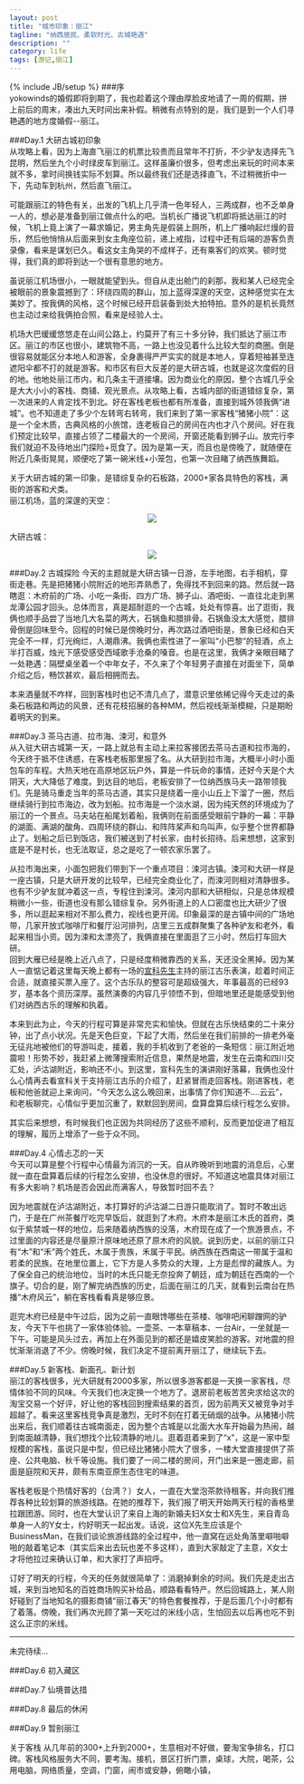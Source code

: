 ```yaml
---
layout: post
title: "城市印象：丽江"
tagline: "纳西居民、柔软时光、古城艳遇"
description: ""
category: life
tags: [游记,丽江]
---
```

{% include JB/setup %}
###序  
yokowinds的婚假即将到期了，我也趁着这个理由厚脸皮地请了一周的假期，拼上前后的周末，凑出九天时间出来补假。稍微有点特别的是，我们是到一个人们寻艳遇的地方度婚假--丽江。  
  
###Day.1 大研古城初印象  
从攻略上看，因为上海直飞丽江的机票比较贵而且常年不打折，不少驴友选择先飞昆明，然后坐九个小时绿皮车到丽江。这样虽廉价很多，但考虑出来玩的时间本来就不多，拿时间换钱实际不划算。所以最终我们还是选择直飞，不过稍微折中一下，先动车到杭州，然后直飞丽江。  

可能跟丽江的特色有关，出发的飞机上几乎清一色年轻人，三两成群，也不乏单身一人的，想必是准备到丽江做点什么的吧。当机长广播说飞机即将抵达丽江的时候，飞机上竟上演了一幕求婚记，男主角先是假装上厕所，机上广播响起烂熳的音乐，然后他悄悄从后面来到女主角座位前，递上戒指，过程中还有后端的游客负责录像，看来是谋划已久。看这女主角哭的不成样子，还有乘客们的欢笑。顿时觉得，我们真的即将到达一个很有意思的地方。  

虽说丽江机场很小，一眼就能望到头。但自从走出舱门的刹那，我和某人已经完全被眼前的景象震撼到了：环绕四周的群山，加上蓝得深邃的天空，这种感觉实在太美妙了。按我俩的风格，这个时候已经开启装备到处大拍特拍。意外的是机长竟然也主动过来给我俩拍合照，看来是经验人士。  

机场大巴缓缓悠悠走在山间公路上，约莫开了有三十多分钟，我们抵达了丽江市区。丽江的市区也很小，建筑物不高，一路上也没见着什么比较大型的商圈。倒是很容易就能区分本地人和游客，全身裹得严严实实的就是本地人，穿着短袖甚至连遮阳伞都不打的就是游客。和市区有巨大反差的是大研古城，也就是这次度假的目的地。他地处丽江市内，和几条主干道接壤。因为商业化的原因，整个古城几乎全是大大小小的客栈、商铺、观光景点。从攻略上看，古城内部的街道错综复杂，第一次进来的人肯定找不到北。好在客栈老板也都有所准备，直接到城外领我俩“进城”。也不知道走了多少个左转弯右转弯，我们来到了第一家客栈“猪猪小院”：这是一个全木质，古典风格的小旅馆，连老板自己的房间在内也才八个房间。好在我们预定比较早，直接占领了二楼最大的一个房间，开窗还能看到狮子山。放完行李我们就迫不及待地出门探险+觅食了。因为是第一天，而且也是傍晚了，就随便在附近几条街晃晃，顺便吃了第一碗米线+小笼包，也第一次目睹了纳西族舞蹈。  

关于大研古城的第一印象，是错综复杂的石板路，2000+家各具特色的客栈，满街的游客和犬类。  
丽江机场，蓝的深邃的天空：  
<center><img src="http://pic.yupoo.com/asuka4j/C839Hwts/medish.jpg"></center>  
  
大研古城：  
<center><img src="http://pic.yupoo.com/asuka4j/C89FxpG8/medish.jpg"></center>

###Day.2 古城探险
今天的主题就是大研古镇一日游，左手地图，右手相机，穿街走巷。先是把猪猪小院附近的地形弄熟悉了，免得找不到回来的路。然后就一路瞎逛：木府前的广场、小吃一条街、四方广场、狮子山、酒吧街、一直往北走到黑龙潭公园才回头。总体而言，真是超耐逛的一个古城，处处有惊喜。出了逛街，我俩也顺手品尝了当地几大名菜的两大，石锅鱼和腊排骨。石锅鱼没太大感觉，腊排骨倒是回味至今。回程的时候已是傍晚时分，再次路过酒吧街是，景象已经和白天完全不一样，灯光绚烂，人潮鼎沸。我俩也索性进了一家叫“小巴黎”的轻酒，点上半打百威，烛光下感受感受西域歌手沧桑的嗓音。也是在这里，我俩才亲眼目睹了一处艳遇：隔壁桌坐着一个中年女子，不久来了个年轻男子直接在对面坐下，简单介绍之后，畅饮甚欢，最后相拥而去。  

本来酒量就不咋样，回到客栈时也记不清几点了，潜意识里依稀记得今天走过的条条石板路和两边的风景，还有花枝招展的各种MM，然后视线渐渐模糊，只是期盼着明天的到来。  
  
###Day.3 茶马古道、拉市海、涑河，和意外  
从入驻大研古城第一天，一路上就总有主动上来拉客接团去茶马古道和拉市海的，今天终于抵不住诱惑，在客栈老板那里报了名。从大研到拉市海，大概半小时小面包车的车程。大热天地在高原地区玩户外，算是一件玩命的事情，还好今天是个大阴天，大大降低了难度。到达目的地后，老板安排了一位纳西族马夫一路带领我们。先是骑马重走当年的茶马古道，其实只是绕着一座小山丘上下溜了一圈，然后继续骑行到拉市海边，改为划船。拉市海是一个淡水湖，因为纯天然的环境成为了丽江的一个景点。马夫站在船尾划着船，我俩则在前面感受眼前宁静的一幕：平静的湖面、满湖的酸角、四周环绕的群山、和阵阵桨声和鸟叫声，似乎整个世界都静止了。划船之后已到饭店，我们被送到了村长家，由村长招待。后来想想，这家到底是不是村长，也无法取证，总之是吃了一顿农家乐罢了。  

从拉市海出来，小面包把我们带到下一个重点项目：涑河古镇。涑河和大研一样是一座古镇，只是大研开发的比较早，已经完全商业化了，而涑河则相对清静很多。也有不少驴友就冲着这一点，专程住到涑河。涑河内部和大研相似，只是总体规模稍微小一些，街道也没有那么错综复杂。另外街道上的人口密度也比大研少了很多，所以逛起来相对不那么费力，视线也更开阔。印象最深的是古镇中间的广场地带，几家开放式咖啡厅和餐厅沿河排列，店里三五成群聚集了各种驴友和老外，看起来相当小资。因为涑和太漂亮了，我俩直接在里面逛了三小时，然后打车回大研。  
回到大雁已经是晚上近八点了，只是经度稍微靠西的关系，天还没全黑掉。因为某人一直惦记着这里每天晚上都有一场的[宣科先生](http://baike.baidu.com/view/738135.htm)主持的丽江古乐表演，趁着时间正合适，就直接买票入座了。这个古乐队的整容可是超级强大，年事最高的已经93岁，基本各个资历深厚。虽然演奏的内容几乎领悟不到，但暗地里还是能感受到他们对纳西古乐的理解和执着。  

本来到此为止，今天的行程可算是非常充实和愉快。但就在古乐快结束的二十来分钟，出了点小状况。先是天色巨变，下起了大雨，然后坐在我们前排的一排老外毫无征兆地被他们的导游叫走，接着，我的手机收到了老爸的一条短信：丽江附近地震啦！形势不妙，我赶紧上微薄搜索附近信息，果然是地震，发生在云南和四川交汇处，泸沽湖附近，影响还不小。到这里，宣科先生的演讲刚好落幕，我俩也没什么心情再去看宣科关于支持丽江古乐的介绍了，赶紧冒雨走回客栈。刚进客栈，老板和他爸就迎上来询问，“今天怎么这么晚回来，出事情了你们知道不....云云”，和老板聊完，心情似乎更加沉重了，默默回到房间，盘算盘算后续行程怎么安排。  

其实后来想想，有时候我们也正因为共同经历了这些不顺利，反而更加促进了相互的理解，履历上增添了一些于众不同。  
  
###Day.4 心情忐忑的一天  
今天可以算是整个行程中心情最为消沉的一天。自从昨晚听到地震的消息后，心里就一直在盘算着后续的行程怎么安排，也没休息的很好。不知道这地震具体对丽江有多大影响？机场是否会因此而满客人，导致暂时回不去？  

因为地震就在泸沽湖附近，本打算好的泸沽湖二日游只能取消了。暂时不敢出远门，于是在广州茶餐厅吃完早饭后，就逛到了木府。木府本是丽江木氏的首府，类似于紫禁城一样的地位，后来随着纳西族的没落，木府现在成了一个旅游景点，不过里面的内容还是尽量原汁原味地还原了原木府的风貌。说到历史，以前的丽江只有“木”和“禾”两个姓氏，木属于贵族，禾属于平民。纳西族在西南这一带属于温和若柔的民族。在地里位置上，它下方是人多势众的大理，上方是彪悍的藏族人。为了保全自己的统治地位，当时的木氏只能无奈投奔了朝廷，成为朝廷在西南的一个旗子。切合的是，刚了解完纳西族的历史，后面在丽江的几天，就看到云南台在热播“木府风云”，躺在客栈看看真是够应景。  

逛完木府已经是中午过后，因为之前一直眼馋哪些在茶楼、咖啡吧闲聊蹭网的驴友，今天下午也挑了一家体验体验。一壶茶、一本草稿本、一台Air，一坐就是一下午。可能是风头过去，再加上在外面见到的都还是嬉皮笑脸的游客。对地震的担忧渐渐消退了不少。傍晚时候，我们决定不提前离开丽江了，继续玩下去。  
  
###Day.5 新客栈、新面孔、新计划  
丽江的客栈很多，光大研就有2000多家，所以很多游客都是一天换一家客栈，尽情体验不同的风味。今天我们也决定换一个地方了。退房前老板苦苦央求给这次的淘宝交易一个好评，好让他的客栈回到搜索结果的首页，因为前两天又被竞争对手超越了。看来这里客栈竞争真是激烈，无时不刻在打着无硝烟的战争。从猪猪小院出来后，我们顺着往古城南面走，因为整个古城是以北面大水车开始最为热闹，越到南面越清静，我们想找个比较清静的地儿。逛着逛着来到了“x”，这是一家中型规模的客栈，虽说只是中型，但已经比猪猪小院大了很多，一楼大堂直接提供了茶座、公共电脑、秋千等设施。我们要了一间二楼的房间，开门出来是一圈走廊，前面是庭院和天井，颇有东南亚原生态住宅的味道。  

客栈老板是个热情好客的（台湾？）女人，一直在大堂泡茶款待租客，并向我们推荐各种比较划算的旅游线路。在她的推荐下，我们报了明天开始两天行程的香格里拉跟团游。同时，也在大堂认识了来自上海的新婚夫妇X女士和X先生，来自青岛单身一人的Y女士，约好明天一起出发。话说，这位X先生应该是个BusinessMan，在我们谈论旅游线路的全过程中，他一直窝在远处角落里噼啪噼啪的敲着笔记本（其实后来出去玩也差不多这样），直到大家敲定了主意，X女士才将他拉过来确认订单，和大家打了声招呼。  

订好了明天的行程，今天的任务就很简单了：消磨掉剩余的时间。我们先是走出古城，来到当地知名的百姓商场购买补给品，顺路看看特产。然后回城路上，某人刚好碰到了当地知名的摄影商铺“丽江春天”的特色套餐推荐，于是后面几个小时都有了着落。傍晚，我们再次光顾了第一天吃过的米线小店，生怕回去以后再也吃不到这么正宗的米线。  

---
未完待续...

###Day.6 初入藏区  

###Day.7 仙境普达措  
  
###Day.8 最后的休闲  
  
###Day.9 暂别丽江  
  
关于客栈  从几年前的300+上升到2000+，生意相对不好做，要淘宝争排名，打口碑。客栈风格服务大不同，要考淘。接机，景区打折门票，桌球，大院，喝茶，公用电脑，网络质量，空调，门窗，闹市或安静，俯瞰小镇，











